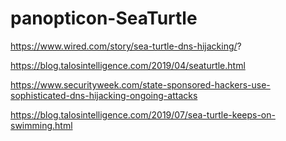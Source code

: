 # panopticon-SeaTurtle

https://www.wired.com/story/sea-turtle-dns-hijacking/?

https://blog.talosintelligence.com/2019/04/seaturtle.html

https://www.securityweek.com/state-sponsored-hackers-use-sophisticated-dns-hijacking-ongoing-attacks

https://blog.talosintelligence.com/2019/07/sea-turtle-keeps-on-swimming.html
